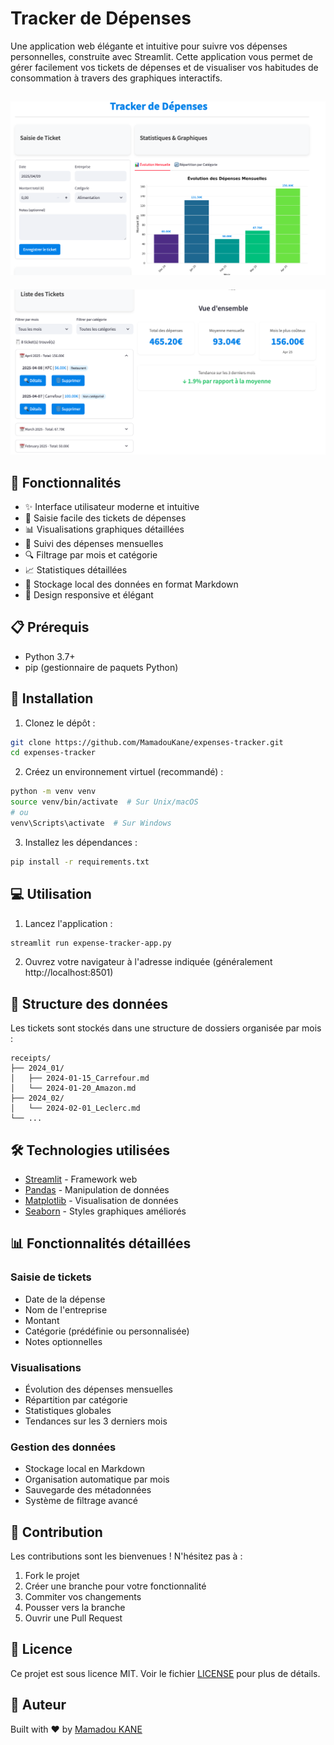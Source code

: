# Tracker de Dépenses

Une application web élégante et intuitive pour suivre vos dépenses personnelles, construite avec Streamlit. Cette application vous permet de gérer facilement vos tickets de dépenses et de visualiser vos habitudes de consommation à travers des graphiques interactifs.

## ![Tracker de Dépenses](data/app-image.png)

![Stat](data/stat.png)

## 🌟 Fonctionnalités

- ✨ Interface utilisateur moderne et intuitive
- 📝 Saisie facile des tickets de dépenses
- 📊 Visualisations graphiques détaillées
- 📅 Suivi des dépenses mensuelles
- 🔍 Filtrage par mois et catégorie
- 📈 Statistiques détaillées
- 💾 Stockage local des données en format Markdown
- 🎨 Design responsive et élégant

## 📋 Prérequis

- Python 3.7+
- pip (gestionnaire de paquets Python)

## 🚀 Installation

1. Clonez le dépôt :

```bash
git clone https://github.com/MamadouKane/expenses-tracker.git
cd expenses-tracker
```

2. Créez un environnement virtuel (recommandé) :

```bash
python -m venv venv
source venv/bin/activate  # Sur Unix/macOS
# ou
venv\Scripts\activate  # Sur Windows
```

3. Installez les dépendances :

```bash
pip install -r requirements.txt
```

## 💻 Utilisation

1. Lancez l'application :

```bash
streamlit run expense-tracker-app.py
```

2. Ouvrez votre navigateur à l'adresse indiquée (généralement http://localhost:8501)

## 📁 Structure des données

Les tickets sont stockés dans une structure de dossiers organisée par mois :

```
receipts/
├── 2024_01/
│   ├── 2024-01-15_Carrefour.md
│   └── 2024-01-20_Amazon.md
├── 2024_02/
│   └── 2024-02-01_Leclerc.md
└── ...
```

## 🛠️ Technologies utilisées

- [Streamlit](https://streamlit.io/) - Framework web
- [Pandas](https://pandas.pydata.org/) - Manipulation de données
- [Matplotlib](https://matplotlib.org/) - Visualisation de données
- [Seaborn](https://seaborn.pydata.org/) - Styles graphiques améliorés

## 📊 Fonctionnalités détaillées

### Saisie de tickets

- Date de la dépense
- Nom de l'entreprise
- Montant
- Catégorie (prédéfinie ou personnalisée)
- Notes optionnelles

### Visualisations

- Évolution des dépenses mensuelles
- Répartition par catégorie
- Statistiques globales
- Tendances sur les 3 derniers mois

### Gestion des données

- Stockage local en Markdown
- Organisation automatique par mois
- Sauvegarde des métadonnées
- Système de filtrage avancé

## 🤝 Contribution

Les contributions sont les bienvenues ! N'hésitez pas à :

1. Fork le projet
2. Créer une branche pour votre fonctionnalité
3. Commiter vos changements
4. Pousser vers la branche
5. Ouvrir une Pull Request

## 📝 Licence

Ce projet est sous licence MIT. Voir le fichier [LICENSE](LICENSE) pour plus de détails.

## 👥 Auteur

Built with ❤️ by [Mamadou KANE](https://www.linkedin.com/in/kanemamadou/)
